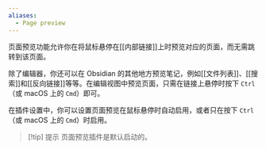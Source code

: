 ```yaml
---
aliases:
  - Page preview
---
```


页面预览功能允许你在将鼠标悬停在[[内部链接]]上时预览对应的页面，而无需跳转到该页面。

除了编辑器，你还可以在 Obsidian 的其他地方预览笔记，例如[[文件列表]]、[[搜索]]和[[反向链接]]等等。在编辑视图中预览页面，只需在链接上悬停时按下 `Ctrl`（或 macOS 上的 `Cmd`）即可。

在插件设置中，你可以设置页面预览在鼠标悬停时自动启用，或者只在按下 `Ctrl`（或 macOS 上的 `Cmd`）时启用。

> [!tip] 提示
> 页面预览插件是默认启动的。